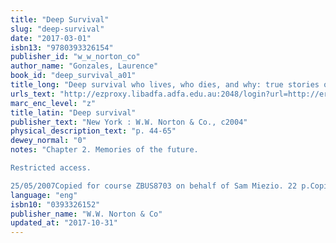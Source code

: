 ```yaml
---
title: "Deep Survival"
slug: "deep-survival"
date: "2017-03-01"
isbn13: "9780393326154"
publisher_id: "w_w_norton_co"
author_name: "Gonzales, Laurence"
book_id: "deep_survival_a01"
title_long: "Deep survival who lives, who dies, and why: true stories of miraculous endurance and sudden death"
urls_text: "http://ezproxy.libadfa.adfa.edu.au:2048/login?url=http://erepository.adfa.edu.au/courseres/ZBUS8703_425220.pdf Deep survival. Chapter 2, Memories of the future.pdf (455 kb)"
marc_enc_level: "z"
title_latin: "Deep survival"
publisher_text: "New York : W.W. Norton & Co., c2004"
physical_description_text: "p. 44-65"
dewey_normal: "0"
notes: "Chapter 2. Memories of the future.

Restricted access.

25/05/2007Copied for course ZBUS8703 on behalf of Sam Miezio. 22 p.Copied under part VB of the Copyright Act (1968)Session 1, 2007."
language: "eng"
isbn10: "0393326152"
publisher_name: "W.W. Norton & Co"
updated_at: "2017-10-31"
---
```



